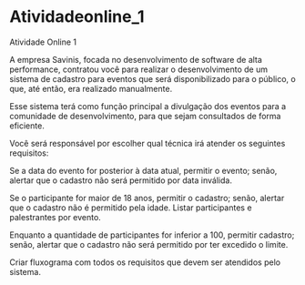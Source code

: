 # Atividadeonline_1
Atividade Online 1


A empresa Savinis, focada no desenvolvimento de software de alta performance, contratou você para realizar o desenvolvimento de um sistema de cadastro para eventos que será disponibilizado para o público, o que, até então, era realizado manualmente.

Esse sistema terá como função principal a divulgação dos eventos para a comunidade de desenvolvimento, para que sejam consultados de forma eficiente.

Você será responsável por escolher qual técnica irá atender os seguintes requisitos:

Se a data do evento for posterior à data atual, permitir o evento; senão, alertar que o cadastro não será permitido por data inválida.


Se o participante for maior de 18 anos, permitir o cadastro; senão, alertar que o cadastro não é permitido pela idade.
Listar participantes e palestrantes por evento.


Enquanto a quantidade de participantes for inferior a 100, permitir cadastro; senão, alertar que o cadastro não será permitido por ter excedido o limite.

Criar fluxograma com todos os requisitos que devem ser atendidos pelo sistema.
